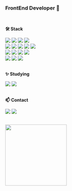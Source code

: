 ### FrontEnd Developer 👋 


<br/>

**🛠 Stack**		
<div style={{display:"flex"}}>
<img src="https://img.shields.io/badge/HTML5-E34F26?style=flat-square&logo=html5&logoColor=ffffff"/>
<img src="https://img.shields.io/badge/CSS3-1572B6?style=flat-square&logo=html5&logoColor=ffffff"/>
<img src="https://img.shields.io/badge/Javascript-F7DF1E?style=flat-square&logo=javascript&logoColor=000000"/>
<img src="https://img.shields.io/badge/Typescript-3178C6?style=flat-square&logo=typescript&logoColor=ffffff"/>
</div>
<div style={{display:"flex"}}>
<img src="https://img.shields.io/badge/React-61DAFB?style=flat-square&logo=React&logoColor=000000"/>
<img src="https://img.shields.io/badge/Nextjs-000000?style=flat-square&logo=nextdotjs&logoColor=ffffff"/>
<img src="https://img.shields.io/badge/VueJs-4FC08D?style=flat-square&logo=vuedotjs&logoColor=ffffff"/>
<img src="https://img.shields.io/badge/Redux-764ABC?style=flat-square&logo=redux&logoColor=ffffff"/>
<img src="https://img.shields.io/badge/zustand-512BD4?style=flat-square&logo=zustand&logoColor=ffffff"/>
</div>
<div style={{display:"flex"}}>
<img src="https://img.shields.io/badge/tanstackQuery-FF4154?style=flat-square&logo=ReactQuery&logoColor=ffffff"/>
<img src="https://img.shields.io/badge/axios-5A29E4?style=flat-square&logo=axios&logoColor=ffffff"/>
<img src="https://img.shields.io/badge/Graphql-E10098?style=flat-square&logo=graphql&logoColor=ffffff"/>
<img src="https://img.shields.io/badge/Apollo Client-311C87?style=flat-square&logo=apollographql&logoColor=ffffff"/>
</div>
<div style={{display:"flex"}}>
<img src="https://img.shields.io/badge/sass-CC6699?style=flat-square&logo=sass&logoColor=ffffff"/>
<img src="https://img.shields.io/badge/tailwindcss-06B6D4?style=flat-square&logo=tailwindcss&logoColor=ffffff"/>
<img src="https://img.shields.io/badge/Emotion-FE5196?style=flat-square"/>
</div>
<br/>

**✨ Studying**
<div style={{display:"flex"}}>
<img src="https://img.shields.io/badge/AWS-232F3E?style=flat-square&logo=amazonaws&logoColor=ffffff"/>
<img src="https://img.shields.io/badge/Docker-2496ED?style=flat-square&logo=Docker&logoColor=ffffff"/>
</div>
<br/>

**📫 Contact**
<div style={{display:"flex"}}>
<a href="https://velog.io/@kjh2868"><img src="https://img.shields.io/badge/Blog-20C997?style=flat-square&logo=velog&logoColor=ffffff"/></a>
<a href="kjh2868@gmail.com"><img src="https://img.shields.io/badge/kjh2868@gmail.com-EA4335?style=flat-square&logo=gmail&logoColor=ffffff"/></a>
</div><br/>
<p>
<a><img align="center" style="height:195px" src="https://github-readme-stats.vercel.app/api/top-langs/?username=kwonjihyeon-dev&layout=compact" /></a>
</p>

